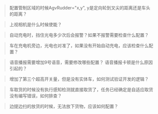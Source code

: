 > 配置管制区域的时候AgvRudder="x,y", y是定向轮到叉尖的距离还是车头的距离？

> 上视相机是什么时候使能？

> 自动充电时，挡住光电多少次后会报警？如果不报警需要检查什么配置？

> 车在充电机旁边，光电也对准了，如果没有开始自动充电，应该检查什么配置？

> 语音播报需要增加9号语音，需要修改哪些配置？ 语音播报卡顿是什么原因引起的？

> 增加了第三个超高开关量，但是没有实体车，如何测试验证开发的逻辑？

> 车取货的时候没有执行感知检测就直接取货了，任务已经确定是自适应取货没有编写错误，如何排查？

> 边提边扫的放货的时候，无法放下货物，应该如何配置？